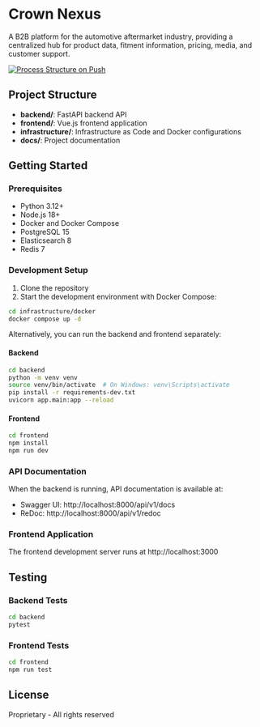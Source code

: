 # Crown Nexus

A B2B platform for the automotive aftermarket industry, providing a centralized hub for product data, fitment information, pricing, media, and customer support.

[![Process Structure on Push](https://github.com/sssolid/Crown-Nexus/actions/workflows/process_structure.yml/badge.svg)](https://github.com/sssolid/Crown-Nexus/actions/workflows/process_structure.yml)

## Project Structure

- **backend/**: FastAPI backend API
- **frontend/**: Vue.js frontend application
- **infrastructure/**: Infrastructure as Code and Docker configurations
- **docs/**: Project documentation

## Getting Started

### Prerequisites

- Python 3.12+
- Node.js 18+
- Docker and Docker Compose
- PostgreSQL 15
- Elasticsearch 8
- Redis 7

### Development Setup

1. Clone the repository
2. Start the development environment with Docker Compose:

```bash
cd infrastructure/docker
docker compose up -d
```

Alternatively, you can run the backend and frontend separately:

#### Backend

```bash
cd backend
python -m venv venv
source venv/bin/activate  # On Windows: venv\Scripts\activate
pip install -r requirements-dev.txt
uvicorn app.main:app --reload
```

#### Frontend

```bash
cd frontend
npm install
npm run dev
```

### API Documentation

When the backend is running, API documentation is available at:
- Swagger UI: http://localhost:8000/api/v1/docs
- ReDoc: http://localhost:8000/api/v1/redoc

### Frontend Application

The frontend development server runs at http://localhost:3000

## Testing

### Backend Tests

```bash
cd backend
pytest
```

### Frontend Tests

```bash
cd frontend
npm run test
```

## License

Proprietary - All rights reserved
